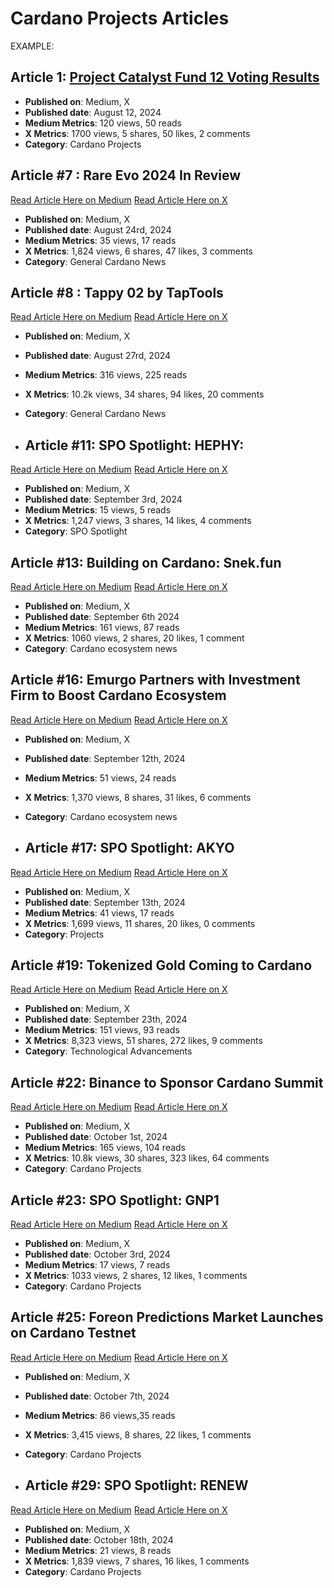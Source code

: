 # Cardano Projects Articles

EXAMPLE:
## Article 1: [Project Catalyst Fund 12 Voting Results](https://medium.com/link-to-article)
- **Published on**: Medium, X
- **Published date**: August 12, 2024
- **Medium Metrics**: 120 views, 50 reads
- **X Metrics**: 1700 views, 5 shares, 50 likes, 2 comments
- **Category**: Cardano Projects

## Article #7 : Rare Evo 2024 In Review
[Read Article Here on Medium]( https://medium.com/tap-in-with-taptools/rare-evo-las-vegas-2024-f90811a45348)
[Read Article Here on X]( https://x.com/TapTools/status/1827058226594247107)

- **Published on**: Medium, X
- **Published date**: August 24rd, 2024  
- **Medium Metrics**: 35 views, 17 reads
- **X Metrics**: 1,824 views, 6 shares, 47 likes, 3 comments  
- **Category**: General Cardano News

## Article #8 : Tappy 02 by TapTools
[Read Article Here on Medium]( https://medium.com/tap-in-with-taptools/tappy-02-by-taptools-8666e172d728)
[Read Article Here on X]( https://x.com/TapTools/status/1828479234269991232)

- **Published on**: Medium, X
- **Published date**: August 27rd, 2024  
- **Medium Metrics**: 316 views, 225 reads
- **X Metrics**: 10.2k views, 34 shares, 94 likes, 20 comments  
- **Category**: General Cardano News

- ## Article #11: SPO Spotlight: HEPHY: 
[Read Article Here on Medium]( https://medium.com/tap-in-with-taptools/spo-spotlight-hephy-b270f0ea8577)
[Read Article Here on X]( https://x.com/TapTools/status/1831097339282345985)

- **Published on**: Medium, X
- **Published date**: September 3rd, 2024
- **Medium Metrics**: 15 views, 5 reads
- **X Metrics**: 1,247 views, 3 shares, 14 likes, 4 comments
- **Category**: SPO Spotlight

## Article #13: Building on Cardano: Snek.fun
[Read Article Here on Medium]( https://medium.com/tap-in-with-taptools/token-spotlight-strike-a0d172a286e0)
[Read Article Here on X]( https://x.com/TapTools/status/1832124420338684246)

- **Published on**: Medium, X
- **Published date**: September 6th 2024
- **Medium Metrics**: 161 views, 87 reads
- **X Metrics**: 1060 views, 2 shares, 20 likes, 1 comment
- **Category**: Cardano ecosystem news

## Article #16: Emurgo Partners with Investment Firm to Boost Cardano Ecosystem
[Read Article Here on Medium]( https://medium.com/tap-in-with-taptools/emurgo-partners-with-investment-firm-to-boost-cardano-ecosystem-24b6de53912e)
[Read Article Here on X]( https://x.com/TapTools/status/1834302323814006877)

- **Published on**: Medium, X
- **Published date**: September 12th, 2024
- **Medium Metrics**: 51 views, 24 reads
- **X Metrics**: 1,370 views, 8 shares, 31 likes, 6 comments
- **Category**: Cardano ecosystem news

- ## Article #17: SPO Spotlight: AKYO
[Read Article Here on Medium]( https://medium.com/tap-in-with-taptools/spo-spotlight-akyo-5d3a07551a2f)
[Read Article Here on X](https://x.com/TapTools/status/1834735929505845290) 

- **Published on**: Medium, X
- **Published date**: September 13th, 2024
- **Medium Metrics**: 41 views, 17 reads
- **X Metrics**: 1,699 views, 11 shares, 20 likes, 0 comments
- **Category**: Projects


## Article #19: Tokenized Gold Coming to Cardano
[Read Article Here on Medium]( https://medium.com/tap-in-with-taptools/tokenized-gold-coming-to-cardano-49ed4481b134)
[Read Article Here on X](https://x.com/TapTools/status/1838299798933258512 )

- **Published on**: Medium, X
- **Published date**: September 23th, 2024
- **Medium Metrics**: 151 views, 93 reads
- **X Metrics**: 8,323 views, 51 shares, 272 likes, 9 comments
- **Category**: Technological Advancements

## Article #22: Binance to Sponsor Cardano Summit
[Read Article Here on Medium]( https://medium.com/tap-in-with-taptools/binance-to-sponsor-cardano-summit-f1ccb23fd897   )
[Read Article Here on X](https://x.com/TapTools/status/1841232622724530390  )

- **Published on**: Medium, X
- **Published date**: October 1st, 2024
- **Medium Metrics**: 165 views, 104 reads
- **X Metrics**: 10.8k views, 30 shares, 323 likes, 64 comments
- **Category**: Cardano Projects

## Article #23: SPO Spotlight: GNP1
[Read Article Here on Medium]( https://medium.com/tap-in-with-taptools/spo-spotlight-gnp1-67838fcc57b1 )
[Read Article Here on X](https://x.com/TapTools/status/1841939140805591068 )

- **Published on**: Medium, X
- **Published date**: October 3rd, 2024
- **Medium Metrics**: 17 views, 7 reads
- **X Metrics**: 1033 views, 2 shares, 12 likes, 1 comments
- **Category**: Cardano Projects

## Article #25: Foreon Predictions Market Launches on Cardano Testnet
[Read Article Here on Medium](https://medium.com/tap-in-with-taptools/foreon-predictions-market-launches-testnet-on-cardano-8f123adb1d91)
[Read Article Here on X](https://x.com/TapTools/status/1843404433394389003  )

- **Published on**: Medium, X
- **Published date**: October 7th, 2024
- **Medium Metrics**: 86 views,35 reads
- **X Metrics**: 3,415 views, 8 shares, 22 likes, 1 comments
- **Category**: Cardano Projects

- ## Article #29: SPO Spotlight: RENEW
[Read Article Here on Medium]( https://medium.com/tap-in-with-taptools/spo-spotlight-renew-ad397c5b85fc)
[Read Article Here on X](https://x.com/TapTools/status/1847386367057387782)

- **Published on**: Medium, X
- **Published date**: October 18th, 2024
- **Medium Metrics**: 21 views, 8 reads
- **X Metrics**: 1,839 views, 7 shares, 16 likes, 1 comments
- **Category**: Cardano Projects

